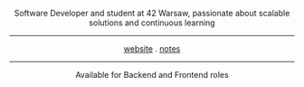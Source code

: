 <div align="center">
  
Software Developer and student at 42 Warsaw, passionate about scalable solutions and continuous learning

</div>

<hr/>

<div align="center">
  
[website](https://www.devnyxie.com)  .  [notes](https://notes.devnyxie.com)

</div>

<hr/>

<div align="center">
  
Available for Backend and Frontend roles

</div>




<!--DISABLED_START_SECTION:waka-->
<!--DISABLED_END_SECTION:waka-->

